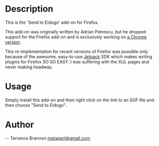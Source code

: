 # Description

This is the 'Send to Eidogo' add-on for Firefox.

This add-on was originally written by Adrian Petrescu, but he dropped
support for the Firefox add-on and is exclusively working on [a Chrome
version](https://github.com/apetresc/SendToEidoGo).

This re-implementation for recent versions of Firefox was possible
only because of the awesome, easy-to-use
[Jetpack](http://jetpack.mozillalabs.com) SDK which makes writing
plugins for Firefox SO SO EASY. I was suffering with the XUL pages and
never making headway.

# Usage

Simply install this add-on and then right click on the link to an SGF
file and then choose "Send to Eidogo".

# Author

-- Terrence Brannon
<metaperl@gmail.com>

